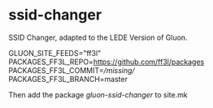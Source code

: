 ssid-changer
============

SSID Changer, adapted to the LEDE Version of Gluon.

GLUON_SITE_FEEDS="ff3l"<br>
PACKAGES_FF3L_REPO=https://github.com/ff3l/packages<br>
PACKAGES_FF3L_COMMIT=*/missing/*<br>
PACKAGES_FF3L_BRANCH=master<br>

Then add the package *gluon-ssid-changer* to site.mk

